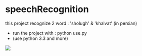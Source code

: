 # speechRecognition

this project recognize 2 word : 'sholugh' & 'khalvat' (in persian)

- run the project with : python use.py
- (use python 3.3 and more)

<p>
    <img src="/home/hshayan/Pictures/Screenshot from 2020-06-13 19-32-41.png">
</p>
